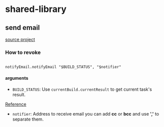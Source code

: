 # shared-library

## send email 

[source project](https://github.com/abitrian/mailing-jenkins)

### How to revoke

```

notifyEmail.notifyEmail "$BUILD_STATUS", "$notifier"

``` 

#### arguments

- `BUILD_STATUS`: Use `currentBuild.currentResult` to get current task's result.

[Reference](https://stackoverflow.com/a/63905769/12951895)

- `notifier`: Address to receive email you can add **cc** or **bcc** and use **','** to separate them.
